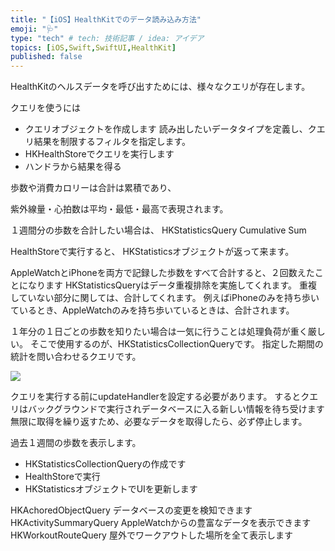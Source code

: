 ```yaml
---
title: "【iOS】HealthKitでのデータ読み込み方法"
emoji: "🩺"
type: "tech" # tech: 技術記事 / idea: アイデア
topics: [iOS,Swift,SwiftUI,HealthKit]
published: false
---
```



HealthKitのヘルスデータを呼び出すためには、様々なクエリが存在します。

クエリを使うには

- クエリオブジェクトを作成します
   読み出したいデータタイプを定義し、クエリ結果を制限するフィルタを指定します。
- HKHealthStoreでクエリを実行します
- ハンドラから結果を得る

歩数や消費カロリーは合計は累積であり、

紫外線量・心拍数は平均・最低・最高で表現されます。

１週間分の歩数を合計したい場合は、
HKStatisticsQuery Cumulative Sum

HealthStoreで実行すると、
HKStatisticsオブジェクトが返って来ます。

AppleWatchとiPhoneを両方で記録した歩数をすべて合計すると、２回数えたことになります
HKStatisticsQueryはデータ重複排除を実施してくれます。
重複していない部分に関しては、合計してくれます。
例えばiPhoneのみを持ち歩いているとき、AppleWatchのみを持ち歩いているときは、合計されます。

１年分の１日ごとの歩数を知りたい場合は一気に行うことは処理負荷が重く厳しい。
そこで使用するのが、HKStatisticsCollectionQueryです。
指定した期間の統計を問い合わせるクエリです。

![](https://storage.googleapis.com/zenn-user-upload/caf45797d58d-20240501.png)

クエリを実行する前にupdateHandlerを設定する必要があります。
するとクエリはバックグラウンドで実行されデータベースに入る新しい情報を待ち受けます
無限に取得を繰り返すため、必要なデータを取得したら、必ず停止します。

過去１週間の歩数を表示します。

- HKStatisticsCollectionQueryの作成です
- HealthStoreで実行
- HKStatisticsオブジェクトでUIを更新します

HKAchoredObjectQuery
データベースの変更を検知できます
HKActivitySummaryQuery
AppleWatchからの豊富なデータを表示できます
HKWorkoutRouteQuery
屋外でワークアウトした場所を全て表示します
